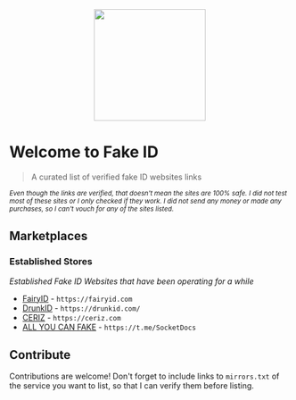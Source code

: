 <center>

<img src="logo.png" width="200">

</center>

# Welcome to Fake ID

> A curated list of verified fake ID websites links

<small>

*Even though the links are verified, that doesn't mean the sites are 100% safe. I did not test most of these sites or I only checked if they work. I did not send any money or made any purchases, so I can't vouch for any of the sites listed.*

</small>

## Marketplaces

### Established Stores

*Established Fake ID Websites that have been operating for a while*

- [FairyID](https://fairyid.com) - `https://fairyid.com`
- [DrunkID](https://drunkid.com/) - `https://drunkid.com/`
- [CERIZ](https://ceriz.com) - `https://ceriz.com`
- [ALL YOU CAN FAKE](https://t.me/SocketDocs) - `https://t.me/SocketDocs`

## Contribute

Contributions are welcome! Don't forget to include links to `mirrors.txt` of the service you want to list, so that I can verify them before listing.

<!-- Contributions welcome! Read the [contribution guidelines](contributing.md) first. -->
